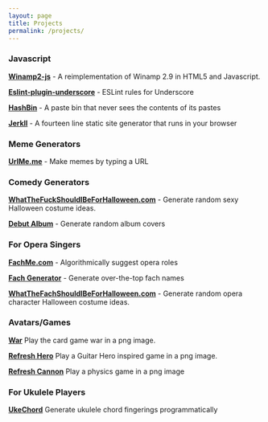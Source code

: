 ```yaml
---
layout: page
title: Projects
permalink: /projects/
---
```



### Javascript

<div class='headshot'><script async src='https://jordaneldredge.com/winamp2-js.js'></script></div>

**[Winamp2-js](winamp2-js/)** -  A reimplementation of Winamp 2.9 in HTML5 and Javascript.

**[Eslint-plugin-underscore](https://github.com/captbaritone/eslint-plugin-underscore)** - ESLint rules for Underscore

**[HashBin](http://hashb.in)** - A paste bin that never sees the contents of its pastes

**[Jerkll](https://github.com/captbaritone/jerkll)** - A fourteen line static site generator that runs in your browser

### Meme Generators

**[UrlMe.me](http://urlme.me)** - Make memes by typing a URL

### Comedy Generators

**[WhatTheFuckShouldIBeForHalloween.com](http://WhatTheFuckShouldIBeForHalloween.com)** - Generate random sexy Halloween costume ideas.

**[Debut Album](album-cover-generator/)** - Generate random album covers

### For Opera Singers

**[FachMe.com](http://fachme.com)** - Algorithmically suggest opera roles

**[Fach Generator](fach-generator/)** - Generate over-the-top fach names

**[WhatTheFachShouldIBeForHalloween.com](http://WhatTheFachShouldIBeForHalloween.com)** - Generate random opera character Halloween costume ideas.

### Avatars/Games

**[War](war/)** Play the card game war in a png image.

**[Refresh Hero](refresh-hero/)** Play a Guitar Hero inspired game in a png image.

**[Refresh Cannon](refresh-cannon/)** Play a physics game in a png image

### For Ukulele Players

**[UkeChord](ukulele-chords/)** Generate ukulele chord fingerings programmatically

